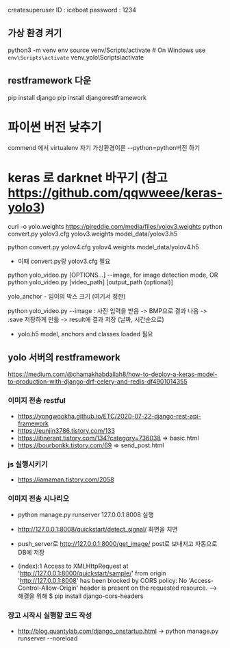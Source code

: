 createsuperuser
ID : iceboat
password : 1234

## 가상 환경 켜기
python3 -m venv env
source venv/Scripts/activate  # On Windows use `env\Scripts\activate`
venv_yolo\Scripts\activate

## restframework 다운
pip install django
pip install djangorestframework

# 파이썬 버전 낮추기
commend 에서 virtualenv 자기 가상환경이른 --python=python버전 하기

# keras 로 darknet 바꾸기 (참고 https://github.com/qqwweee/keras-yolo3)
curl -o yolo.weights https://pjreddie.com/media/files/yolov3.weights
python convert.py yolov3.cfg yolov3.weights model_data/yolov3.h5

python convert.py yolov4.cfg yolov4.weights model_data/yolov4.h5
- 이때 convert.py랑 yolov3.cfg 필요

python yolo_video.py [OPTIONS...] --image, for image detection mode, OR
python yolo_video.py [video_path] [output_path (optional)]

yolo_anchor -  임이의 박스 크기 (여기서 정한)

python yolo_video.py --image : 사진 입력을 받음 -> BMP으로 결과 나옴 -> .save 저장하게 만듦 -> result에 결과 저장 (날짜, 시간순으로)
- yolo.h5 model, anchors and classes loaded 필요

## yolo 서버의 restframework 
https://medium.com/@chamakhabdallah8/how-to-deploy-a-keras-model-to-production-with-django-drf-celery-and-redis-df4901014355 


### 이미지 전송 restful
- https://yongwookha.github.io/ETC/2020-07-22-django-rest-api-framework
- https://eunjin3786.tistory.com/133
- https://itinerant.tistory.com/134?category=736038 => basic.html
- https://bourbonkk.tistory.com/69 => send_post.html

### js 실행시키기
- https://iamaman.tistory.com/2058

### 이미지 전송 시나리오
- python manage.py runserver 127.0.0.1:8008 실행
- http://127.0.0.1:8008/quickstart/detect_signal/ 화면을 치면
- push_server로 http://127.0.0.1:8000/get_image/ post로 보내지고 자동으로 DB에 저장

- (index):1 Access to XMLHttpRequest at 'http://127.0.0.1:8000/quickstart/sample/' from origin 'http://127.0.0.1:8008' has been blocked by CORS policy: No 'Access-Control-Allow-Origin' header is present on the requested resource.
--> 해결을 위해 $ pip install django-cors-headers

### 장고 시작시 실행할 코드 작성
- http://blog.quantylab.com/django_onstartup.html -> python manage.py runserver --noreload
